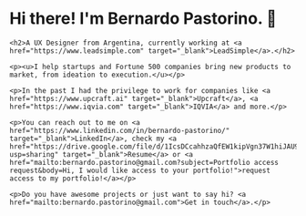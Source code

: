 <html>
<body>
	<h1>Hi there! I'm Bernardo Pastorino. 👋</h1>
	
	<h2>A UX Designer from Argentina, currently working at <a href="https://www.leadsimple.com" target="_blank">LeadSimple</a>.</h2>
	
	<p><u>I help startups and Fortune 500 companies bring new products to market, from ideation to execution.</u></p> 
 
 	<p>In the past I had the privilege to work for companies like <a href="https://www.upcraft.ai" target="_blank">Upcraft</a>, <a href="https://www.iqvia.com" target="_blank">IQVIA</a> and more.</p>
		
	<p>You can reach out to me on <a href="https://www.linkedin.com/in/bernardo-pastorino/" target="_blank">LinkedIn</a>, check my <a href="https://drive.google.com/file/d/1IcsDCcahhzaQfEW1kipVgn37W1hiJAU9/view?usp=sharing" target="_blank">Resume</a> or <a href="mailto:bernardo.pastorino@gmail.com?subject=Portfolio access request&body=Hi, I would like access to your portfolio!">request access to my portfolio!</a></p>
		
	<p>Do you have awesome projects or just want to say hi? <a href="mailto:bernardo.pastorino@gmail.com">Get in touch</a>.</p>
</body>
</html>
